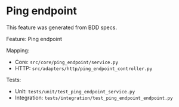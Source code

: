 # Ping endpoint

This feature was generated from BDD specs.

Feature: Ping endpoint

Mapping:
- Core: `src/core/ping_endpoint/service.py`
- HTTP: `src/adapters/http/ping_endpoint_controller.py`

Tests:
- Unit: `tests/unit/test_ping_endpoint_service.py`
- Integration: `tests/integration/test_ping_endpoint_endpoint.py`
